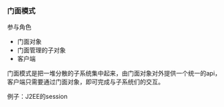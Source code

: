 ### 门面模式
参与角色
- 门面对象
- 门面管理的子对象
- 客户端

门面模式是把一堆分散的子系统集中起来，由门面对象对外提供一个统一的api，客户端只需要通过门面对象，即可完成与子系统们的交互。

例子：J2EE的session
